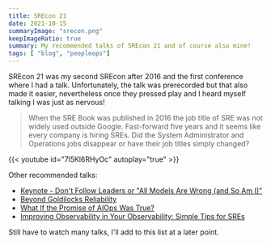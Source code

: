 ```yaml
---
title: SREcon 21
date: 2021-10-15
summaryImage: "srecon.png"
keepImageRatio: true
summary: My recommended talks of SREcon 21 and of course also mine!
tags: [ "blog", "peopleops"]
---
```


SREcon 21 was my second SREcon after 2016 and the first conference where I had a talk. Unfortunately, the talk was prerecorded but that also made it easier, nevertheless once they pressed play and I heard myself talking I was just as nervous!

> When the SRE Book was published in 2016 the job title of SRE was not widely used outside Google. Fast-forward five years and it seems like every company is hiring SREs. Did the System Administrator and Operations jobs disappear or have their job titles simply changed?

{{< youtube id="7l5Kl6RHyOc" autoplay="true" >}}

Other recommended talks:
* [Keynote - Don't Follow Leaders or "All Models Are Wrong (and So Am I)"](https://www.youtube.com/watch?v=7Ktzu0qvS6c)
* [Beyond Goldilocks Reliability](https://www.youtube.com/watch?v=9U2Ci0sKrtg)
* [What If the Promise of AIOps Was True?](https://www.youtube.com/watch?v=IG3xu0Frm2M)
* [Improving Observability in Your Observability: Simple Tips for SREs](https://www.youtube.com/watch?v=R3dh9FmejZU)

Still have to watch many talks, I'll add to this list at a later point.